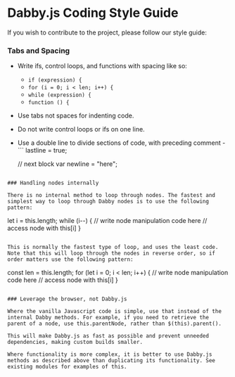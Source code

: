 # Dabby.js Coding Style Guide

If you wish to contribute to the project, please follow our style guide:

### Tabs and Spacing

- Write ifs, control loops, and functions with spacing like so:
	- `if (expression) {`
	- `for (i = 0; i < len; i++) {`
	- `while (expression) {`
	- `function () {`
- Use tabs not spaces for indenting code.
- Do not write control loops or ifs on one line.
- Use a double line to divide sections of code, with preceding comment
	-```
	lastline = true;

	// next block
	var newline = "here";
```

### Handling nodes internally

There is no internal method to loop through nodes. The fastest and simplest way to loop through Dabby nodes is to use the following pattern:

```
let i = this.length;
while (i--) {
	// write node manipulation code here
	// access node with this[i]
}
```

This is normally the fastest type of loop, and uses the least code. Note that this will loop through the nodes in reverse order, so if order matters use the following pattern:

```
const len = this.length;
for (let i = 0; i < len; i++) {
	// write node manipulation code here
	// access node with this[i]
}
```

### Leverage the browser, not Dabby.js

Where the vanilla Javascript code is simple, use that instead of the internal Dabby methods. For example, if you need to retrieve the parent of a node, use this.parentNode, rather than $(this).parent().

This will make Dabby.js as fast as possible and prevent unneeded dependencies, making custom builds smaller.

Where functionality is more complex, it is better to use Dabby.js methods as described above than duplicating its functionality. See existing modules for examples of this.
